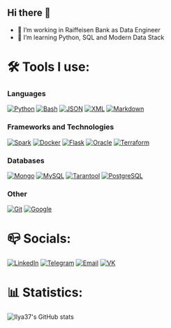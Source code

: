 ## Hi there 👋

- 🔭 I’m working in Raiffeisen Bank as Data Engineer
- 🌱 I’m learning Python, SQL and Modern Data Stack

<h1>🛠️ Tools I use:</h2>

### Languages
[![Python](https://img.shields.io/badge/python-3776AB?style=for-the-badge&logo=python&logoColor=white)](https://www.python.org)
[![Bash](https://img.shields.io/badge/bash-4EAA25?style=for-the-badge&logo=gnu-bash&logoColor=white)](https://www.gnu.org/software/bash)
[![JSON](https://img.shields.io/badge/json-000000?style=for-the-badge&logo=json&logoColor=white)](https://www.json.org/json-en.html)
[![XML](https://img.shields.io/badge/xml-FF9900?style=for-the-badge&logo=xml&logoColor=white)](https://en.wikipedia.org/wiki/XML)
[![Markdown](https://img.shields.io/badge/markdown-000000?style=for-the-badge&logo=markdown&logoColor=white)](https://en.wikipedia.org/wiki/Markdown)

### Frameworks and Technologies
[![Spark](https://img.shields.io/badge/Apache_Spark-FFFFFF?style=for-the-badge&logo=apachespark&logoColor=#E35A16)](https://spark.apache.org/) 
[![Docker](https://img.shields.io/badge/Docker-2CA5E0?style=for-the-badge&logo=docker&logoColor=white)](https://www.docker.com/) 
[![Flask](https://img.shields.io/badge/Flask-000000?style=for-the-badge&logo=flask&logoColor=white)](https://flask.palletsprojects.com/en/3.0.x/) 
[![Oracle](https://img.shields.io/badge/Oracle-F80000?style=for-the-badge&logo=oracle&logoColor=black)](https://www.oracle.com/) 
[![Terraform](https://img.shields.io/badge/Terraform-7B42BC?style=for-the-badge&logo=terraform&logoColor=white)](https://www.terraform.io/) 

### Databases
[![Mongo](https://img.shields.io/badge/mongo-118e4b?style=for-the-badge&logo=mongodb&logoColor=white)](https://www.mongodb.com/)
[![MySQL](https://img.shields.io/badge/mysql-4479A1?style=for-the-badge&logo=mysql&logoColor=white)](https://www.mysql.com)
[![Tarantool](https://img.shields.io/badge/tarantool-4479A1?style=for-the-badge&logo=tarantool&logoColor=white)](https://www.tarantool.io/)
[![PostgreSQL](https://img.shields.io/badge/postgresql-336791?style=for-the-badge&logo=postgresql&logoColor=white)](https://www.postgresql.org)

### Other
[![Git](https://img.shields.io/badge/git-F05032?style=for-the-badge&logo=git&logoColor=white)](https://git-scm.com/)
[![Google](https://img.shields.io/badge/google-4285F4?style=for-the-badge&logo=google&logoColor=white)](https://www.google.com)

<h1>📪 Socials:</h2>

[![LinkedIn](https://img.shields.io/badge/LinkedIn-0077B5?style=for-the-badge&logo=linkedin&logoColor=white)](https://www.linkedin.com/in/ilya-kolobov-aba6a166/)
[![Telegram](https://img.shields.io/badge/telegram-2CA5E0?style=for-the-badge&logo=telegram&logoColor=white)](https://t.me/ilyakolobov37)
[![Email](https://img.shields.io/badge/Gmail-D14836?style=for-the-badge&logo=gmail&logoColor=white)](mailto:kolobov.mipt@gmail.com) 
[![VK](https://img.shields.io/badge/вконтакте-%232E87FB.svg?&style=for-the-badge&logo=vk&logoColor=white)](https://vk.com/ilyakolobov)


<h1>📊 Statistics:</h2>

![Ilya37's GitHub stats](https://github-readme-stats.vercel.app/api?username=Ilya37)   

<!--
**Ilya37/Ilya37** is a ✨ _special_ ✨ repository because its `README.md` (this file) appears on your GitHub profile.

Here are some ideas to get you started:

- 🔭 I’m currently working on ...
- 🌱 I’m currently learning ...
- 👯 I’m looking to collaborate on ...
- 🤔 I’m looking for help with ...
- 💬 Ask me about ...
- 📫 How to reach me: ...
- 😄 Pronouns: ...
- ⚡ Fun fact: ...
-->

